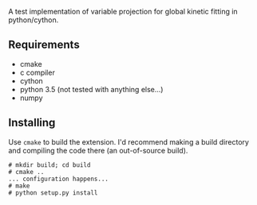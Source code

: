 A test implementation of variable projection for global kinetic fitting in python/cython.

## Requirements

- cmake
- c compiler
- cython
- python 3.5 (not tested with anything else...)
- numpy

## Installing

Use ```cmake``` to build the extension. I'd recommend making a build directory
and compiling the code there (an out-of-source build).

```
# mkdir build; cd build
# cmake ..
... configuration happens...
# make 
# python setup.py install
```
